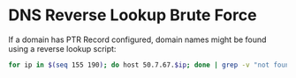 # DNS Reverse Lookup Brute Force

If a domain has PTR Record configured, domain names might be found using a reverse lookup script:

```sh
for ip in $(seq 155 190); do host 50.7.67.$ip; done | grep -v "not found"
```
